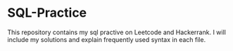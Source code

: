 # SQL-Practice
This repository contains my sql practive on Leetcode and Hackerrank. I will include my solutions and explain frequently used syntax in each file.
